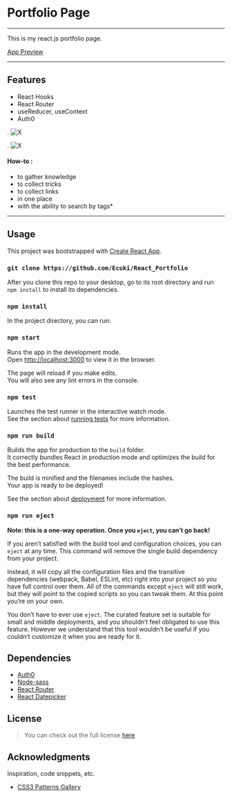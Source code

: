# Portfolio Page

---

This is my react.js portfolio page.

[App Preview](https://ecuki.github.io/React_Portfolio/)

---

## Features

- React Hooks
- React Router
- useReducer, useContext
- Auth0

.
![X](https://ecuki.github.io/React_Portfolio)

.
![X](https://ecuki.github.io/React_Portfolio)

#### How-to :

- to gather knowledge
- to collect tricks
- to collect links
- in one place
- with the ability to search by tags\*

---

## Usage

This project was bootstrapped with [Create React App](https://github.com/facebook/create-react-app).

### `git clone https://github.com/Ecuki/React_Portfolio`

After you clone this repo to your desktop, go to its root directory and run `npm install` to install its dependencies.

### `npm install`

In the project directory, you can run:

### `npm start`

Runs the app in the development mode.<br />
Open [http://localhost:3000](http://localhost:3000) to view it in the browser.

The page will reload if you make edits.<br />
You will also see any lint errors in the console.

### `npm test`

Launches the test runner in the interactive watch mode.<br />
See the section about [running tests](https://facebook.github.io/create-react-app/docs/running-tests) for more information.

### `npm run build`

Builds the app for production to the `build` folder.<br />
It correctly bundles React in production mode and optimizes the build for the best performance.

The build is minified and the filenames include the hashes.<br />
Your app is ready to be deployed!

See the section about [deployment](https://facebook.github.io/create-react-app/docs/deployment) for more information.

### `npm run eject`

**Note: this is a one-way operation. Once you `eject`, you can’t go back!**

If you aren’t satisfied with the build tool and configuration choices, you can `eject` at any time. This command will remove the single build dependency from your project.

Instead, it will copy all the configuration files and the transitive dependencies (webpack, Babel, ESLint, etc) right into your project so you have full control over them. All of the commands except `eject` will still work, but they will point to the copied scripts so you can tweak them. At this point you’re on your own.

You don’t have to ever use `eject`. The curated feature set is suitable for small and middle deployments, and you shouldn’t feel obligated to use this feature. However we understand that this tool wouldn’t be useful if you couldn’t customize it when you are ready for it.

## Dependencies

- [Auth0 ](https://github.com/auth0)
- [Node-sass](https://github.com/sass/node-sass)
- [React Router](https://github.com/ReactTraining/react-router)
- [React Datepicker](https://reactdatepicker.com/)

## License

> You can check out the full license [here](X)

## Acknowledgments

Inspiration, code snippets, etc.

- [CSS3 Patterns Gallery](https://leaverou.github.io/css3patterns/)
